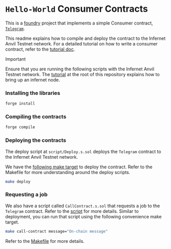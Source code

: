 # `Hello-World` Consumer Contracts

This is a [foundry](https://book.getfoundry.sh/) project that implements a simple Consumer
contract, [`Telegram`](./src/Telegram.sol).

This readme explains how to compile and deploy the contract to the Infernet Anvil Testnet network.
For a detailed tutorial on how to write a consumer contract, refer to the [tutorial doc](./Tutorial.md).

> [!IMPORTANT]
> Ensure that you are running the following scripts with the Infernet Anvil Testnet network.
> The [tutorial](../telegram) at the root of this repository explains how to
> bring up an infernet node.

### Installing the libraries

```bash
forge install
```

### Compiling the contracts

```bash
forge compile
```

### Deploying the contracts

The deploy script at `script/Deploy.s.sol` deploys the `Telegram` contract to the Infernet Anvil Testnet network.

We have the [following make target](./Makefile#L9) to deploy the contract. Refer to the Makefile
for more understanding around the deploy scripts.

```bash
make deploy
```

### Requesting a job

We also have a script called `CallContract.s.sol` that requests a job to the `Telegram` contract.
Refer to the [script](./script/CallContract.s.sol) for more details. Similar to deployment,
you can run that script using the following convenience make target.

```bash
make call-contract message="On-chain message"
```

Refer to the [Makefile](./Makefile#L14) for more details.
